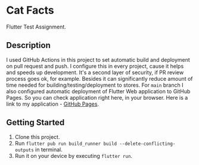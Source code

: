 # Cat Facts

Flutter Test Assignment.

## Description
I used GitHub Actions in this project to set automatic build and deployment on pull request and push. I configure this in every project, cause it helps  and speeds up development. It's a second layer of security, if PR review process goes ok, for example. Besides it can significantly reduce amount of time needed for building/testing/deployment to stores.
For `main` branch I also configured automatic deployment of Flutter Web application to GitHub Pages. So you can check application right here, in your browser. Here is a link to my application - [GitHub Pages](https://luxorum.github.io/cat_facts/#/).

## Getting Started

1. Clone this project.
2. Run `flutter pub run build_runner build --delete-conflicting-outputs` in terminal.
3. Run it on your device by executing `flutter run`.


